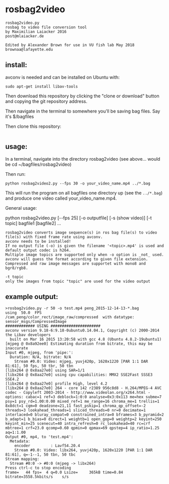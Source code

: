 # rosbag2video

    rosbag2video.py
    rosbag to video file conversion tool 
    by Maximilian Laiacker 2016
    post@mlaiacker.de
    
    Edited by Alexander Brown for use in VU fish lab May 2018
    brownaa@lafayette.edu  
    
## install:

avconv is needed and can be installed on Ubuntu with:

    sudo apt-get install libav-tools

Then download this repository by clicking the "clone or download" button and copying the git repository address.

Then navigate in the terminal to somewhere you'll be saving bag files. Say it's $/bagfiles

Then clone this repository:

``` $git clone https://github.com/alexanderallenbrown/rosbag2video.git
```


## usage:

In a terminal, navigate into the directory rosbag2video (see above... would be cd ~/bagfiles/rosbag2video)

Then run:

```python rosbag2video2.py --fps 30 -o your_video_name.mp4 ../*.bag ```

This will run the program on all bagfiles one directory up (see the ```../*.bag```) and produce one video called your_video_name.mp4. 


General usage:

python rosbag2video.py [--fps 25] [-o outputfile] [-s (show video)] [-t topic] bagfile1 [bagfile2] ...

    rosbag2video converts image sequence(s) in ros bag file(s) to video file(s) with fixed frame rate using avconv.
    avconv needs to be installed!
    If no output file (-o) is given the filename '<topic>.mp4' is used and default output codec is h264.
    Multiple image topics are supported only when -o option is _not_ used.
    avconv will guess the format according to given file extension.
    Compressed and raw image messages are supportet with mono8 and bgr8/rgb8.
    
    -t topic
    only the images from topic "topic" are used for the video output

## example output:

    >rosbag2video.py -r 50 -o test.mp4 peng_2015-12-14-13-*.bag
    using  50.0  FPS
    /cam_peng/color_rect/image_raw/compressed  with datatype: sensor_msgs/CompressedImage
    ############# USING ######################
    avconv version 9.18-6:9.18-0ubuntu0.14.04.1, Copyright (c) 2000-2014 the Libav developers
      built on Mar 16 2015 13:20:58 with gcc 4.8 (Ubuntu 4.8.2-19ubuntu1)
    [mjpeg @ 0x8a92ee0] Estimating duration from bitrate, this may be inaccurate
    Input #0, mjpeg, from 'pipe:':
      Duration: N/A, bitrate: N/A
        Stream #0.0: Video: mjpeg, yuvj420p, 1620x1220 [PAR 1:1 DAR 81:61], 50 fps, 50 tbr, 50 tbn
    [libx264 @ 0x8aa27e0] using SAR=1/1
    [libx264 @ 0x8aa27e0] using cpu capabilities: MMX2 SSE2Fast SSSE3 SSE4.2
    [libx264 @ 0x8aa27e0] profile High, level 4.2
    [libx264 @ 0x8aa27e0] 264 - core 142 r2389 956c8d8 - H.264/MPEG-4 AVC codec - Copyleft 2003-2014 - http://www.videolan.org/x264.html - options: cabac=1 ref=3 deblock=1:0:0 analyse=0x3:0x113 me=hex subme=7 psy=1 psy_rd=1.00:0.00 mixed_ref=1 me_range=16 chroma_me=1 trellis=1 8x8dct=1 cqm=0 deadzone=21,11 fast_pskip=1 chroma_qp_offset=-2 threads=3 lookahead_threads=1 sliced_threads=0 nr=0 decimate=1 interlaced=0 bluray_compat=0 constrained_intra=0 bframes=3 b_pyramid=2 b_adapt=1 b_bias=0 direct=1 weightb=1 open_gop=0 weightp=2 keyint=250 keyint_min=25 scenecut=40 intra_refresh=0 rc_lookahead=40 rc=crf mbtree=1 crf=23.0 qcomp=0.60 qpmin=0 qpmax=69 qpstep=4 ip_ratio=1.25 aq=1:1.00
    Output #0, mp4, to 'test.mp4':
      Metadata:
        encoder         : Lavf54.20.4
        Stream #0.0: Video: libx264, yuvj420p, 1620x1220 [PAR 1:1 DAR 81:61], q=-1--1, 50 tbn, 50 tbc
    Stream mapping:
      Stream #0:0 -> #0:0 (mjpeg -> libx264)
    Press ctrl-c to stop encoding
    frame=   44 fps=  4 q=0.0 Lsize=     365kB time=0.84 bitrate=3558.5kbits/s    s/s    
